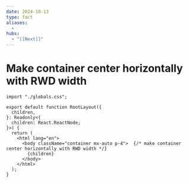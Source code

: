 ```yaml
---
date: 2024-10-13
type: fact
aliases:
  -
hubs:
  - "[[Next]]"
---
```


# Make container center horizontally with RWD width

```tsx
import "./globals.css";

export default function RootLayout({
  children,
}: Readonly<{
  children: React.ReactNode;
}>) {
  return (
    <html lang="en">
      <body className="container mx-auto p-4">  {/* make container center horizontally with RWD width */}
        {children}
      </body>
    </html>
  );
}

```
